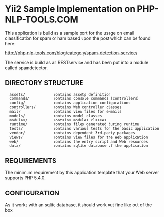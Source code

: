 Yii2 Sample Implementation on PHP-NLP-TOOLS.COM
===============================================

This application is build as a sample port for the usage on email classification for 
spam or ham based upon the post which can be found here:

http://php-nlp-tools.com/blog/category/spam-detection-service/

The service is build as an RESTservice and has been put into a module called spamdetector.

DIRECTORY STRUCTURE
-------------------

      assets/             contains assets definition
      commands/           contains console commands (controllers)
      config/             contains application configurations
      controllers/        contains Web controller classes
      mail/               contains view files for e-mails
      models/             contains model classes
      modules/            contains modules classes
      runtime/            contains files generated during runtime
      tests/              contains various tests for the basic application
      vendor/             contains dependent 3rd-party packages
      views/              contains view files for the Web application
      web/                contains the entry script and Web resources
      data/               contains sqlite database of the application



REQUIREMENTS
------------

The minimum requirement by this application template that your Web server supports PHP 5.4.0.


CONFIGURATION
-------------

As it works with an sqlite database, it should work out fine like out of the box